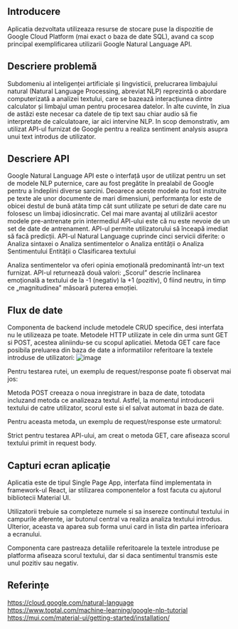 ## Introducere
Aplicatia dezvoltata utilizeaza resurse de stocare puse la dispozitie de Google Cloud Platform (mai exact o baza de date SQL), avand ca scop principal exemplificarea utilizarii Google Natural Language API. 
## Descriere problemă 
Subdomeniu al inteligenței artificiale și lingvisticii, prelucrarea limbajului natural (Natural Language Processing, abreviat NLP) reprezintă o abordare computerizată a analizei textului, care se bazează interacțiunea dintre calculator și limbajul uman pentru procesarea datelor. În alte cuvinte, în ziua de astăzi este necesar ca datele de tip text sau chiar audio să fie interpretate de calculatoare, iar aici intervine NLP.
In scop demonstrativ, am utilizat API-ul furnizat de Google pentru a realiza sentiment analysis asupra unui text introdus de utilizator.
## Descriere API 
Google Natural Language API este o interfață ușor de utilizat pentru un set de modele NLP puternice, care au fost pregătite în prealabil de Google pentru a îndeplini diverse sarcini. Deoarece aceste modele au fost instruite pe texte ale unor documente de mari dimensiuni, performanța lor este de obicei destul de bună atâta timp cât sunt utilizate pe seturi de date care nu folosesc un limbaj idiosincratic.
Cel mai mare avantaj al utilizării acestor modele pre-antrenate prin intermediul API-ului este că nu este nevoie de un set de date de antrenament. API-ul permite utilizatorului să înceapă imediat să facă predicții.
API-ul Natural Language cuprinde cinci servicii diferite:
o	Analiza sintaxei
o	Analiza sentimentelor
o	Analiza entității
o	Analiza Sentimentului Entității
o	Clasificarea textului

Analiza sentimentelor va oferi opinia emoțională predominantă într-un text furnizat. API-ul returnează două valori: „Scorul” descrie înclinarea emoțională a textului de la -1 (negativ) la +1 (pozitiv), 0 fiind neutru, in timp ce „magnitudinea” măsoară puterea emoției.
## Flux de date
Componenta de backend include metodele CRUD specifice, desi interfata nu le utilizeaza pe toate.
Metodele HTTP utilizate in cele din urma sunt GET si POST, acestea aliniindu-se cu scopul aplicatiei.
Metoda GET care face posibila preluarea din baza de date a informatiilor referitoare la textele introduse de utilizatori:
![image](https://user-images.githubusercontent.com/44543705/168165971-de76f630-a03d-4f4b-a51c-692a53c38147.png)

Pentru testarea rutei, un exemplu de request/response poate fi observat mai jos:
 
Metoda POST creeaza o noua inregistrare in baza de date, totodata incluzand metoda ce analizeaza textul. Astfel, la momentul introducerii textului de catre utilizator, scorul este si el salvat automat in baza de date.
 
Pentru aceasta metoda, un exemplu de request/response este urmatorul:
 
Strict pentru testarea API-ului, am creat o metoda GET, care afiseaza scorul textului primit in request body.
 
## Capturi ecran aplicație 
Aplicatia este de tipul Single Page App, interfata fiind implementata in framework-ul React, iar stilizarea componentelor a fost facuta cu ajutorul bibliotecii Material UI.
 
Utilizatorii trebuie sa completeze numele si sa insereze continutul textului in campurile aferente, iar butonul central va realiza analiza textului introdus. Ulterior, aceasta va aparea sub forma unui card in lista din partea inferioara a ecranului.
 
Componenta care pastreaza detaliile referitoarele la textele introduse pe platforma afiseaza scorul textului, dar si daca sentimentul transmis este unul pozitiv sau negativ.

## Referințe
https://cloud.google.com/natural-language
https://www.toptal.com/machine-learning/google-nlp-tutorial
https://mui.com/material-ui/getting-started/installation/


